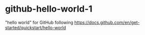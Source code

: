 # github-hello-world-1
"hello world" for GitHub following https://docs.github.com/en/get-started/quickstart/hello-world
